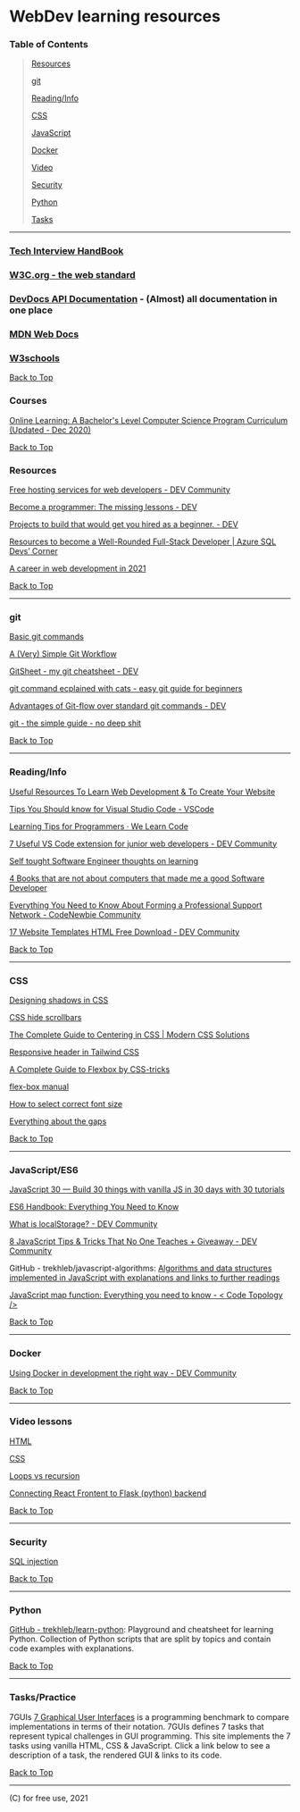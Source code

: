 WebDev learning resources
=========================

### Table of Contents

> [Resources](#resources)
> 
> [git](#git)
> 
> [Reading/Info](#readinginfo)
> 
> [CSS](#css)
> 
> [JavaScript](#javascriptes6)
> 
> [Docker](#docker)
> 
> [Video](#video-lessons)
> 
> [Security](#security)
> 
> [Python](#python)
> 
> [Tasks](#taskspractice)

---

### [Tech Interview HandBook](https://techinterviewhandbook.org/)

### [W3C.org - the web standard](https://www.w3.org/standards/)

### [DevDocs API Documentation](https://devdocs.io/) - (Almost) all documentation in one place

### [MDN Web Docs](https://developer.mozilla.org/en-US/docs/Web)

### [W3schools](https://www.w3schools.com/tags/default.asp)

[Back to Top](#table-of-contents)

### Courses

[Online Learning: A Bachelor's Level Computer Science Program Curriculum (Updated - Dec 2020)](http://blog.agupieware.com/2014/05/online-learning-bachelors-level.html)

[Back to Top](#table-of-contents)

### Resources

[Free hosting services for web developers - DEV Community](https://dev.to/josiasaurel/free-hosting-services-for-web-developers-3n4g)

[Become a programmer: The missing lessons - DEV](https://dev.to/vetswhocode/become-a-programmer-the-missing-lessons-22p2)

[Projects to build that would get you hired as a beginner. - DEV](https://dev.to/alindavidsin/projects-to-build-that-would-get-you-hired-as-a-beginner-3a5b)

[Resources to become a Well-Rounded Full-Stack Developer | Azure SQL Devs’ Corner](https://devblogs.microsoft.com/azure-sql/resources-to-become-a-full-stack-well-rounded-developer/)

[A career in web development in 2021](https://dev.to/shahilalit/a-career-in-web-development-in-2021-lan)

[Back to Top](#table-of-contents)

---

### git

[Basic git commands](https://dev.to/anisha/basic-git-commands-33ec)

[A (Very) Simple Git Workflow](https://dev.to/afteralec/a-very-simple-git-workflow-54dl)

[GitSheet - my git cheatsheet - DEV](https://dev.to/myrtle/gitsheet-my-git-cheatsheet-4o18)

[git command ecplained with cats - easy git guide for beginners](https://girliemac.com/blog/2017/12/26/git-purr/)

[Advantages of Git-flow over standard git commands - DEV](https://dev.to/soumyadey/git-flow-over-standard-git-commands-1kl7)

[git - the simple guide - no deep shit](https://rogerdudler.github.io/git-guide/)

[Back to Top](#table-of-contents)

---

### Reading/Info

[Useful Resources To Learn Web Development & To Create Your Website](https://apoorvtyagi.tech/useful-resources-to-learn-web-development-and-to-create-your-website)


[Tips You Should know for Visual Studio Code - VSCode](https://dev.to/zahab/6-tips-and-tricks-every-developer-should-know-in-visual-studio-code-48mo)

[Learning Tips for Programmers · We Learn Code](https://welearncode.com/learning-tips/)

[7 Useful VS Code extension for junior web developers - DEV Community](https://dev.to/stefirosca/7-useful-vs-code-extension-for-junior-web-developers-3pg5)

[Self tought Software Engineer thoughts on learning](https://www.reddit.com/r/learnprogramming/comments/pph1a5/selftaught_student_and_im_somewhat_regretting_how/)

[4 Books that are not about computers that made me a good Software Developer](https://dev.to/jordienr/4-books-that-are-not-about-computers-that-made-me-a-good-software-developer-2hac)

[Everything You Need to Know About Forming a Professional Support Network - CodeNewbie Community](https://community.codenewbie.org/theoriginalbpc/everything-you-need-to-know-about-forming-a-professional-support-network-4c45)

[17 Website Templates HTML Free Download - DEV Community](https://dev.to/afif/border-with-gradient-and-radius-387f) 

[Back to Top](#table-of-contents)

---

### CSS

[Designing shadows in CSS](https://www.joshwcomeau.com/css/designing-shadows/)

[CSS hide scrollbars](https://daily-dev-tips.com/posts/css-hide-scrollbars/)

[The Complete Guide to Centering in CSS | Modern CSS Solutions](https://moderncss.dev/complete-guide-to-centering-in-css/)

[Responsive header in Tailwind CSS](https://daily-dev-tips.com/posts/responsive-header-in-tailwind-css/)

[A Complete Guide to Flexbox by CSS-tricks](https://css-tricks.com/snippets/css/a-guide-to-flexbox/)

[flex-box manual](https://www.flexbox-manual.com/)

[How to select correct font size](https://pimpmytype.com/font-size/)
 
[Everything about the gaps](https://css-tricks.com/minding-the-gap/)

[Back to Top](#table-of-contents)

---

### JavaScript/ES6

[JavaScript 30 — Build 30 things with vanilla JS in 30 days with 30 tutorials](https://javascript30.com/)

[ES6 Handbook: Everything You Need to Know](https://dev.to/shreya/es6-handbook-everything-you-need-to-know-1ea7)

[What is localStorage? - DEV Community](https://dev.to/tolentinoel/what-is-localstorage-3ffh)

[8 JavaScript Tips & Tricks That No One Teaches  + Giveaway - DEV Community](https://dev.to/garvitmotwani/8-javascript-tips-tricks-that-no-one-teaches-24g1)

GitHub - trekhleb/javascript-algorithms:  [Algorithms and data structures implemented in JavaScript with explanations and links to further readings](https://github.com/trekhleb/javascript-algorithms)

[JavaScript map function: Everything you need to know - < Code Topology />](https://codetopology.com/scripts/javascript-tutorials/javascript-map-function/)

[Back to Top](#table-of-contents)

---

### Docker

[Using Docker in development the right way - DEV Community](https://dev.to/leandronsp/using-docker-in-development-the-right-way-15j3)

[Back to Top](#table-of-contents)

---

### Video lessons

[HTML](https://www.youtube.com/watch?v=UB1O30fR-EE)

[CSS](https://www.youtube.com/watch?v=yfoY53QXEnI)

[Loops vs recursion](https://youtu.be/HXNhEYqFo0o)

[Connecting React Frontent to Flask (python) backend](https://dev.to/dev_elie/connecting-a-react-frontend-to-a-flask-backend-h1o)

[Back to Top](#table-of-contents)

---

### Security

[SQL injection](https://www.youtube.com/watch?v=ciNHn38EyRc)

[Back to Top](#table-of-contents)

---

### Python

[GitHub - trekhleb/learn-python](https://github.com/trekhleb/learn-python): Playground and cheatsheet for learning Python. Collection of Python scripts that are split by topics and contain code examples with explanations. 

[Back to Top](#table-of-contents)

---

### Tasks/Practice

7GUIs [7 Graphical User Interfaces](https://7guis.bradwoods.io/) is a programming benchmark to compare implementations in terms of their notation. 7GUIs defines 7 tasks that represent typical challenges in GUI programming. This site implements the 7 tasks using vanilla HTML, CSS & JavaScript. Click a link below to see a description of a task, the rendered GUI & links to its code.

[Back to Top](#table-of-contents)

---

(C) for free use, 2021